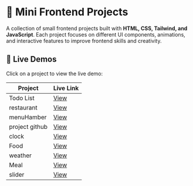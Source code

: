 # 🎨 Mini Frontend Projects

A collection of small frontend projects built with **HTML, CSS, Tailwind, and JavaScript**. Each project focuses on different UI components, animations, and interactive features to improve frontend skills and creativity.

## 🔗 Live Demos  
Click on a project to view the live demo:  

| Project | Live Link |
|---------|----------|
| Todo List | [View](https://snoou.github.io/frontend-mini-project/todo%20List/) |
| restaurant | [View](https://snoou.github.io/frontend-mini-project/restaurant/html/) |
| menuHamber | [View](https://snoou.github.io/frontend-mini-project/menuHamber) |
| project github | [View](https://snoou.github.io/frontend-mini-project/project%20github/) |
| clock | [View](https://snoou.github.io/frontend-mini-project/clock/) |
| Food | [View](https://snoou.github.io/frontend-mini-project/Food) |
| weather | [View](https://snoou.github.io/frontend-mini-project/weather) |
| Meal | [View](https://snoou.github.io/frontend-mini-project/Meal) |
| slider | [View](https://snoou.github.io/frontend-mini-project/sidebar) |















